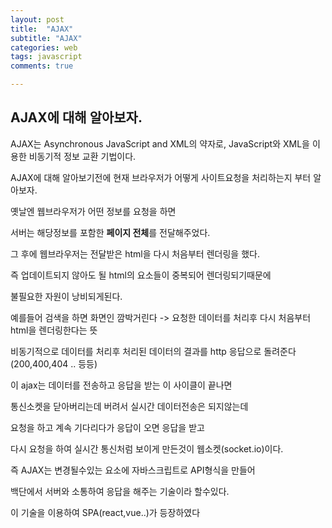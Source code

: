 ```yaml
---
layout: post
title:  "AJAX"
subtitle: "AJAX"
categories: web
tags: javascript
comments: true

---
```


## AJAX에 대해 알아보자.

AJAX는 Asynchronous JavaScript and XML의 약자로, JavaScript와 XML을 이용한 비동기적 정보 교환 기법이다.

AJAX에 대해 알아보기전에 현재 브라우저가 어떻게 사이트요청을 처리하는지 부터 알아보자.

옛날엔 웹브라우저가 어떤 정보를 요청을 하면

서버는 해당정보를 포함한 **페이지 전체**를 전달해주었다.

그 후에 웹브라우저는 전달받은 html을 다시 처음부터 렌더링을 했다.

즉 업데이트되지 않아도 될 html의 요소들이 중복되어 렌더링되기때문에 

불필요한 자원이 낭비되게된다.

예를들어 검색을 하면 화면인 깜박거린다 -> 요청한 데이터를 처리후 다시 처음부터 html을 렌더링한다는 뜻

비동기적으로 데이터를 처리후 처리된 데이터의 결과를 http 응답으로 돌려준다 (200,400,404 .. 등등)

이 ajax는 데이터를 전송하고 응답을 받는 이 사이클이 끝나면

통신소켓을 닫아버리는데 버려서 실시간 데이터전송은 되지않는데

요청을 하고 계속 기다리다가 응답이 오면 응답을 받고

다시 요청을 하여 실시간 통신처럼 보이게 만든것이 웹소켓(socket.io)이다.

즉 AJAX는 변경될수있는 요소에 자바스크립트로 API형식을 만들어

백단에서 서버와 소통하여 응답을 해주는 기술이라 할수있다.

이 기술을 이용하여 SPA(react,vue..)가 등장하였다
